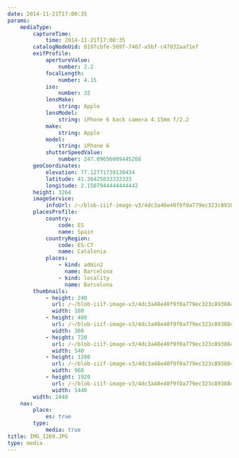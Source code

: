 ```yaml
---
date: 2014-11-21T17:00:35
params:
    mediaType:
        captureTime:
            time: 2014-11-21T17:00:35
        catalogNodeUid: 0197cbfe-569f-7467-a5bf-c47032aaf1ef
        exifProfile:
            apertureValue:
                number: 2.2
            focalLength:
                number: 4.15
            iso:
                number: 32
            lensMake:
                string: Apple
            lensModel:
                string: iPhone 6 back camera 4.15mm f/2.2
            make:
                string: Apple
            model:
                string: iPhone 6
            shutterSpeedValue:
                number: 247.09656009445268
        geoCoordinates:
            elevation: 77.12771739130434
            latitude: 41.36425833333333
            longitude: 2.1507944444444442
        height: 3264
        imageService:
            infoUrl: /~/blob-iiif-image-v3/4dc3a48e40f9f0a779ec323c89388460c81204d1ff65dfc13daea8db20182b4c/info.json
        placesProfile:
            country:
                code: ES
                name: Spain
            countryRegion:
                code: ES-CT
                name: Catalonia
            places:
                - kind: admin2
                  name: Barcelona
                - kind: locality
                  name: Barcelona
        thumbnails:
            - height: 240
              url: /~/blob-iiif-image-v3/4dc3a48e40f9f0a779ec323c89388460c81204d1ff65dfc13daea8db20182b4c/full/180%2C240/0/default.jpg
              width: 180
            - height: 480
              url: /~/blob-iiif-image-v3/4dc3a48e40f9f0a779ec323c89388460c81204d1ff65dfc13daea8db20182b4c/full/360%2C480/0/default.jpg
              width: 360
            - height: 720
              url: /~/blob-iiif-image-v3/4dc3a48e40f9f0a779ec323c89388460c81204d1ff65dfc13daea8db20182b4c/full/540%2C720/0/default.jpg
              width: 540
            - height: 1280
              url: /~/blob-iiif-image-v3/4dc3a48e40f9f0a779ec323c89388460c81204d1ff65dfc13daea8db20182b4c/full/960%2C1280/0/default.jpg
              width: 960
            - height: 1920
              url: /~/blob-iiif-image-v3/4dc3a48e40f9f0a779ec323c89388460c81204d1ff65dfc13daea8db20182b4c/full/1440%2C1920/0/default.jpg
              width: 1440
        width: 2448
    nav:
        place:
            es: true
        type:
            media: true
title: IMG_1269.JPG
type: media
---
```

